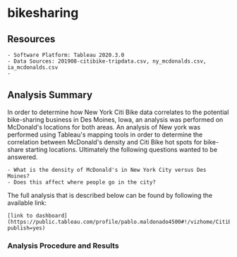 # bikesharing

## Resources
    - Software Platform: Tableau 2020.3.0
    - Data Sources: 201908-citibike-tripdata.csv, ny_mcdonalds.csv, ia_mcdonalds.csv
    - 
## Analysis Summary
In order to determine how New York Citi Bike data correlates to the potential bike-sharing business in Des Moines, Iowa, an analysis was performed on McDonald's locations for both areas. An analysis of New york was performed using Tableau's mapping tools in order to determine the correlation between McDonald's density and Citi Bike hot spots for bike-share starting locations. Ultimately the following questions wanted to be answered.

    - What is the density of McDonald's in New York City versus Des Moines?
    - Does this affect where people go in the city?

The full analysis that is described below can be found by following the available link:

    [link to dashboard](https://public.tableau.com/profile/pablo.maldonado4500#!/vizhome/CitiBikeChallenge_15992487373760/ChallengeStory?publish=yes)

### Analysis Procedure and Results



